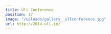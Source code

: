 ```yaml
---
title: Úll Conference
position: 17
image: "/uploads/gallery__ullconference.jpg"
url: http://2014.ull.ie/
---
```


